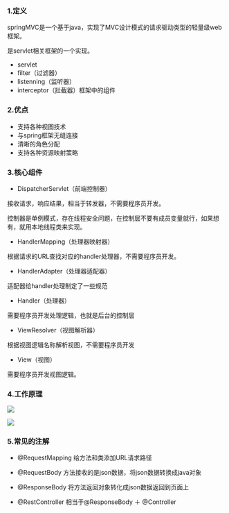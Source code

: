 ### 1.定义

springMVC是一个基于java，实现了MVC设计模式的请求驱动类型的轻量级web框架。

是servlet相关框架的一个实现。

- servlet
- filter（过滤器）
- listenning（监听器）
- interceptor（拦截器）框架中的组件

### 2.优点

- 支持各种视图技术
- 与spring框架无缝连接
- 清晰的角色分配
- 支持各种资源映射策略

### 3.核心组件

- DispatcherServlet（前端控制器）

接收请求，响应结果，相当于转发器，不需要程序员开发。

控制器是单例模式，存在线程安全问题，在控制层不要有成员变量就行，如果想有，就用本地线程类来实现。

- HandlerMapping（处理器映射器）

根据请求的URL查找对应的handler处理器，不需要程序员开发。

- HandlerAdapter（处理器适配器）

适配器给handler处理制定了一些规范

- Handler（处理器）

需要程序员开发处理逻辑，也就是后台的控制层

- ViewResolver（视图解析器）

根据视图逻辑名称解析视图，不需要程序员开发

- View（视图）

需要程序员开发视图逻辑。

### 4.工作原理

![](D:\20-workspace\myRpository\image\springMVC工作流程.png)

![](D:\20-workspace\myRpository\image\springMVC时序图.png)

### 5.常见的注解

- @RequestMapping   给方法和类添加URL请求路径

- @RequestBody  方法接收的是json数据，将json数据转换成java对象
- @ResponseBody  将方法返回对象转化成json数据返回到页面上
- @RestController 相当于@ResponseBody ＋ @Controller

